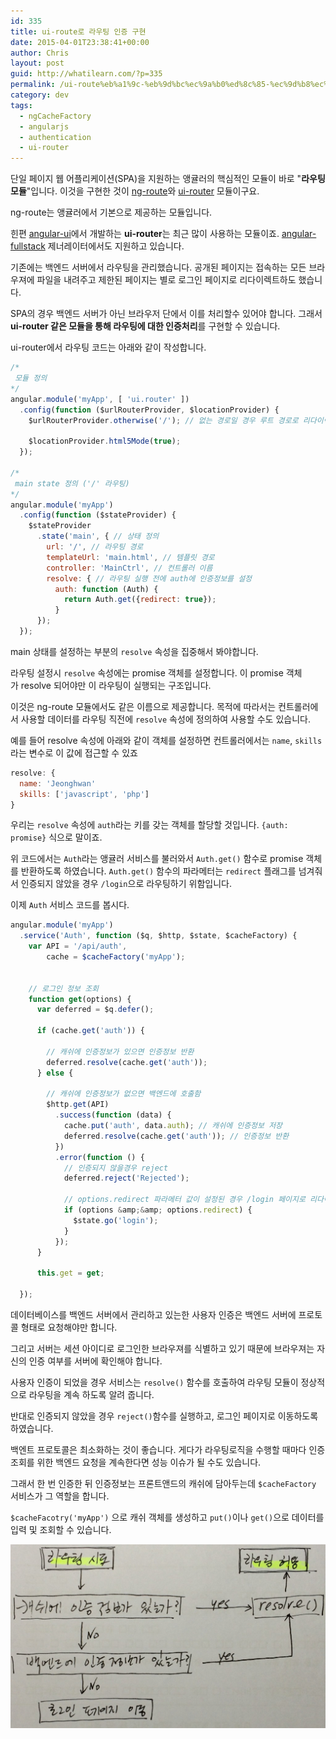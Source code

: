 ```yaml
---
id: 335
title: ui-route로 라우팅 인증 구현
date: 2015-04-01T23:38:41+00:00
author: Chris
layout: post
guid: http://whatilearn.com/?p=335
permalink: /ui-route%eb%a1%9c-%eb%9d%bc%ec%9a%b0%ed%8c%85-%ec%9d%b8%ec%a6%9d-%ea%b5%ac%ed%98%84/
category: dev
tags:
  - ngCacheFactory
  - angularjs
  - authentication
  - ui-router
---
```


단일 페이지 웹 어플리케이션(SPA)을 지원하는 앵귤러의 핵심적인 모듈이 바로 "**라우팅 모듈**"입니다. 
이것을 구현한 것이 <a href="https://docs.angularjs.org/api/ngRoute">ng-route</a>와 <a href="https://github.com/angular-ui/ui-router">ui-router</a> 모듈이구요. 

ng-route는 앵귤러에서 기본으로 제공하는 모듈입니다.

힌편 <a href="http://angular-ui.github.io/">angular-ui</a>에서 개발하는 **ui-router**는 최근 많이 사용하는 모듈이죠.
<a href="https://github.com/DaftMonk/generator-angular-fullstack">angular-fullstack</a> 제너레이터에서도 지원하고 있습니다.

기존에는 백엔드 서버에서 라우팅을 관리했습니다. 
공개된 페이지는 접속하는 모든 브라우져에 파일을 내려주고 제한된 페이지는 별로 로그인 페이지로 리다이렉트하도 했습니다.

SPA의 경우 백엔드 서버가 아닌 브라우저 단에서 이를 처리할수 있어야 합니다. 
그래서 **ui-router 같은 모듈을 통해 라우팅에 대한 인증처리**를 구현할 수 있습니다.

ui-router에서 라우팅 코드는 아래와 같이 작성합니다.
```js
/*
 모듈 정의
*/
angular.module('myApp', [ 'ui.router' ])
  .config(function ($urlRouterProvider, $locationProvider) {
    $urlRouterProvider.otherwise('/'); // 없는 경로일 경우 루트 경로로 리다이렉트

    $locationProvider.html5Mode(true);
  });

/*
 main state 정의 ('/' 라우팅)
*/
angular.module('myApp')
  .config(function ($stateProvider) {
    $stateProvider
      .state('main', { // 상태 정의
        url: '/', // 라우팅 경로
        templateUrl: 'main.html', // 템플릿 경로
        controller: 'MainCtrl', // 컨트롤러 이름
        resolve: { // 라우팅 실행 전에 auth에 인증정보를 설정
          auth: function (Auth) {
            return Auth.get({redirect: true});
          }
      });
  });
```

main 상태를 설정하는 부분의 `resolve` 속성을 집중해서 봐야합니다. 

라우팅 설정시 `resolve` 속성에는 promise 객체를 설정합니다. 
이 promise 객체가 resolve 되어야만 이 라우팅이 실행되는 구조입니다. 

이것은 ng-route 모듈에서도 같은 이름으로 제공합니다. 
목적에 따라서는 컨트롤러에서 사용할 데이터를 라우팅 직전에 `resolve` 속성에 정의하여 사용할 수도 있습니다. 

예를 들어 resolve 속성에 아래와 같이 객체를 설정하면 컨트롤러에서는 `name`, `skills`라는 변수로 이 값에 접근할 수 있죠

```js
resolve: {
  name: 'Jeonghwan'
  skills: ['javascript', 'php']
}
```

우리는 `resolve` 속성에 `auth`라는 키를 갖는 객체를 할당할 것입니다. 
`{auth: promise}` 식으로 말이죠. 

위 코드에서는 `Auth`라는 앵귤러 서비스를 불러와서 `Auth.get()` 함수로 promise 객체를 반환하도록 하였습니다. 
`Auth.get()` 함수의 파라메터는 `redirect` 플래그를 넘겨줘서 인증되지 않았을 경우 `/login`으로 라우팅하기 위함입니다.

이제 `Auth` 서비스 코드를 봅시다.


```js
angular.module('myApp')
  .service('Auth', function ($q, $http, $state, $cacheFactory) {
    var API = '/api/auth',
        cache = $cacheFactory('myApp');


    // 로그인 정보 조회
    function get(options) {
      var deferred = $q.defer();

      if (cache.get('auth')) {

        // 캐쉬에 인증정보가 있으면 인증정보 반환
        deferred.resolve(cache.get('auth'));
      } else {

        // 캐쉬에 인증정보가 없으면 백엔드에 호출함
        $http.get(API)
          .success(function (data) {            
            cache.put('auth', data.auth); // 캐쉬에 인증정보 저장
            deferred.resolve(cache.get('auth')); // 인증정보 반환
          })
          .error(function () {
            // 인증되지 않을경우 reject
            deferred.reject('Rejected');

            // options.redirect 파라메터 값이 설정된 경우 /login 페이지로 리다이랙트
            if (options &amp;&amp; options.redirect) {
              $state.go('login');
            }
          });
      }

      this.get = get;

  });
```

데이터베이스를 백엔드 서버에서 관리하고 있는한 사용자 인증은 백엔드 서버에 프로토콜 형태로 요청해야만 합니다. 

그리고 서버는 세션 아이디로 로그인한 브라우져를 식별하고 있기 때문에 브라우져는 자신의 인증 여부를 서버에 확인해야 합니다. 

사용자 인증이 되었을 경우 서비스는 `resolve()` 함수를 호출하여 라우팅 모듈이 정상적으로 라우팅을 계속 하도록 알려 줍니다. 

반대로 인증되지 않았을 경우 `reject()`함수를 실행하고, 로그인 페이지로 이동하도록 하였습니다.

백엔트 프로토콜은 최소화하는 것이 좋습니다. 
게다가 라우팅로직을 수행할 때마다 인증 조회를 위한 백엔드 요청을 계속한다면 성능 이슈가 될 수도 있습니다. 

그래서 한 번 인증한 뒤 인증정보는 프론트앤드의 캐쉬에 담아두는데 `$cacheFactory` 서비스가 그 역할을 합니다. 

`$cacheFacotry('myApp')` 으로 캐쉬 객체를 생성하고 `put()`이나 `get()`으로 데이터를 입력 및 조회할 수 있습니다.

![full-size-render](/assets/imgs/2015/full-size-render.jpg)
